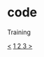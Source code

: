 # code
Training
<div class="nav_container">
    <a href="#" class="arrow_1">&lt;</a>
    <a href="#" class="numb">1</li>
    <a href="#" class="numb">2</li>
    <a href="#" class="numb">3</li>
    <a href="#" class="arrow_1">&gt;</a>
  </div>
  
  
